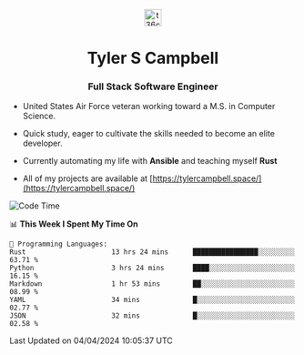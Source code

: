<p align="center">
<a href="https://www.linkedin.com/in/t36campbell" target="blank"><img align="center" src="https://ik.imagekit.io/t36campbell/Portfolio/linkedin.png.original_m8bbGgPh6.png" alt="t36campbell" height="30" width="30" /></a>
</p>
<h1 align="center">Tyler S Campbell</h1>
<h3 align="center">Full Stack Software Engineer</h3>

* United States Air Force veteran working toward a M.S. in Computer Science.

* Quick study, eager to cultivate the skills needed to become an elite developer.

* Currently automating my life with **Ansible** and teaching myself **Rust**

* All of my projects are available at [https://tylercampbell.space/](https://tylercampbell.space/)

<!--START_SECTION:waka-->
![Code Time](http://img.shields.io/badge/Code%20Time-3%2C312%20hrs%206%20mins-blue)

📊 **This Week I Spent My Time On** 

```text
💬 Programming Languages: 
Rust                     13 hrs 24 mins      ████████████████░░░░░░░░░   63.71 % 
Python                   3 hrs 24 mins       ████░░░░░░░░░░░░░░░░░░░░░   16.15 % 
Markdown                 1 hr 53 mins        ██░░░░░░░░░░░░░░░░░░░░░░░   08.99 % 
YAML                     34 mins             █░░░░░░░░░░░░░░░░░░░░░░░░   02.77 % 
JSON                     32 mins             █░░░░░░░░░░░░░░░░░░░░░░░░   02.58 % 
```


 Last Updated on 04/04/2024 10:05:37 UTC
<!--END_SECTION:waka-->

